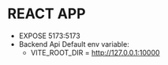 # REACT APP
  * EXPOSE 5173:5173
  * Backend Api Default env variable:
    - VITE_ROOT_DIR = http://127.0.0.1:10000
